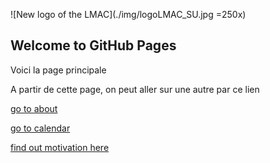 
![New logo of the LMAC](./img/logoLMAC_SU.jpg =250x)

## Welcome to GitHub Pages


Voici la page principale


A partir de cette page, on peut aller sur une autre par ce lien

[go to about](about)

[go to calendar](calendar)

[find out motivation here](motivation)
